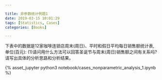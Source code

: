 ```yaml
---

title: 非参数统计例题1
date: 2019-03-15 10:01:29
tags: [Statistics, Cases]
categories: [Books]

---
```


下表中的数据是12家咖啡连锁店周末(周日)、平时和假日平均每日销售额统计表,单位(百元):
(1)请问用什么方法可以回答圣诞节与周末(周日)销售额之间有关系吗? 请写出具体的分析思路和分析结果。

{% asset_jupyter python3 notebook/cases_nonparametric_analysis_1.ipynb %}
